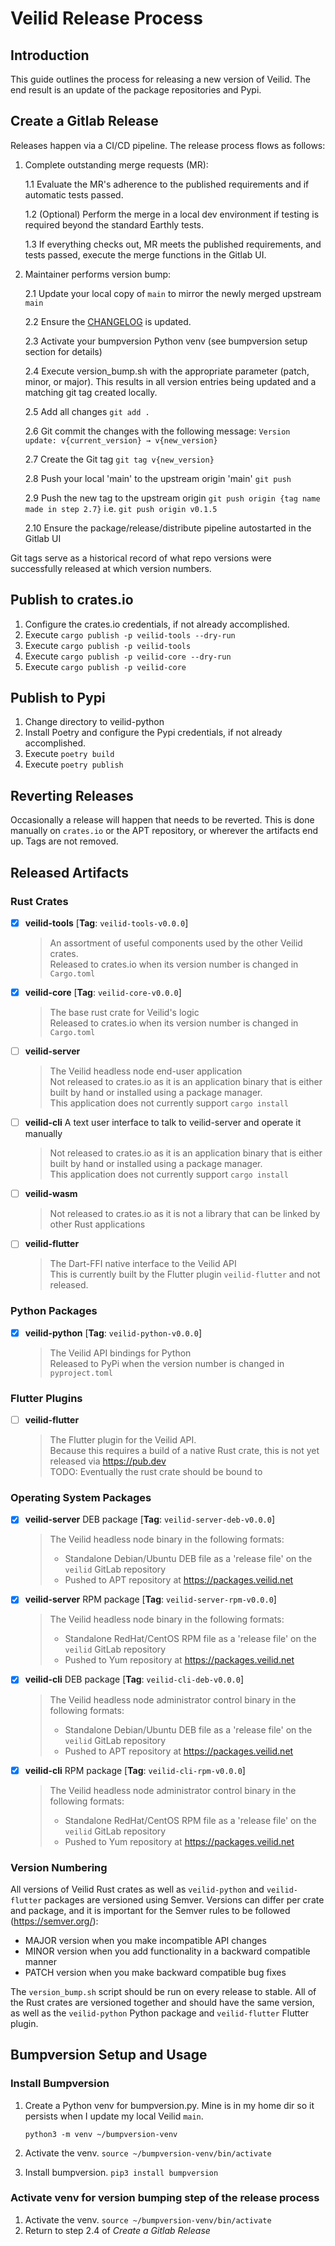 # Veilid Release Process

## Introduction

This guide outlines the process for releasing a new version of Veilid. The end result is an update of the package repositories and Pypi.

## Create a Gitlab Release

Releases happen via a CI/CD pipeline. The release process flows as follows:

1. Complete outstanding merge requests (MR):

    1.1 Evaluate the MR's adherence to the published requirements and if automatic tests passed.

    1.2 (Optional) Perform the merge in a local dev environment if testing is required beyond the standard Earthly tests.

    1.3 If everything checks out, MR meets the published requirements, and tests passed, execute the merge functions in the Gitlab UI.

2. Maintainer performs version bump:

    2.1 Update your local copy of `main` to mirror the newly merged upstream `main`

    2.2 Ensure the [CHANGELOG](./CHANGELOG.md) is updated.

    2.3 Activate your bumpversion Python venv (see bumpversion setup section for details)

    2.4 Execute version_bump.sh with the appropriate parameter (patch, minor, or major). This results in all version entries being updated and a matching git tag created locally.

    2.5 Add all changes `git add .`

    2.6 Git commit the changes with the following message: `Version update: v{current_version} → v{new_version}`

    2.7 Create the Git tag `git tag v{new_version}`

    2.8 Push your local 'main' to the upstream origin 'main' `git push`

    2.9 Push the new tag to the upstream origin `git push origin {tag name made in step 2.7}` i.e. `git push origin v0.1.5`

    2.10 Ensure the package/release/distribute pipeline autostarted in the Gitlab UI

Git tags serve as a historical record of what repo versions were successfully released at which version numbers.

## Publish to crates.io

1. Configure the crates.io credentials, if not already accomplished.
2. Execute `cargo publish -p veilid-tools --dry-run`
3. Execute `cargo publish -p veilid-tools`
4. Execute `cargo publish -p veilid-core --dry-run`
5. Execute `cargo publish -p veilid-core`

## Publish to Pypi

1. Change directory to veilid-python
2. Install Poetry and configure the Pypi credentials, if not already accomplished.
3. Execute `poetry build`
4. Execute `poetry publish`

## Reverting Releases

Occasionally a release will happen that needs to be reverted. This is done manually on `crates.io` or the APT repository, or wherever the artifacts end up. Tags are not removed.

## Released Artifacts

### Rust Crates

- [x] __veilid-tools__ [__Tag__: `veilid-tools-v0.0.0`]
  > An assortment of useful components used by the other Veilid crates.  
  > Released to crates.io when its version number is changed in `Cargo.toml`
- [x] __veilid-core__  [__Tag__: `veilid-core-v0.0.0`]
  > The base rust crate for Veilid's logic  
  > Released to crates.io when its version number is changed in `Cargo.toml`
- [ ] __veilid-server__
  > The Veilid headless node end-user application  
  > Not released to crates.io as it is an application binary that is either built by hand or installed using a package manager.  
  > This application does not currently support `cargo install`
- [ ] __veilid-cli__ A text user interface to talk to veilid-server and operate it manually
  > Not released to crates.io as it is an application binary that is either built by hand or installed using a package manager.  
  > This application does not currently support `cargo install`
- [ ] __veilid-wasm__
  > Not released to crates.io as it is not a library that can be linked by other Rust applications
- [ ] __veilid-flutter__
  > The Dart-FFI native interface to the Veilid API  
  > This is currently built by the Flutter plugin `veilid-flutter` and not released.

### Python Packages

- [x] __veilid-python__ [__Tag__: `veilid-python-v0.0.0`]
  > The Veilid API bindings for Python  
  > Released to PyPi when the version number is changed in `pyproject.toml`
  
### Flutter Plugins

- [ ] __veilid-flutter__
  > The Flutter plugin for the Veilid API.  
  > Because this requires a build of a native Rust crate, this is not yet released via <https://pub.dev>  
  > TODO: Eventually the rust crate should be bound to

### Operating System Packages

- [x] __veilid-server__ DEB package [__Tag__: `veilid-server-deb-v0.0.0`]
  > The Veilid headless node binary in the following formats:  
  >
  > - Standalone Debian/Ubuntu DEB file as a 'release file' on the `veilid` GitLab repository
  > - Pushed to APT repository at <https://packages.veilid.net>
  >
- [x] __veilid-server__ RPM package [__Tag__: `veilid-server-rpm-v0.0.0`]
  > The Veilid headless node binary in the following formats:  
  >
  > - Standalone RedHat/CentOS RPM file as a 'release file' on the `veilid` GitLab repository
  > - Pushed to Yum repository at <https://packages.veilid.net>
  >
- [x] __veilid-cli__ DEB package [__Tag__: `veilid-cli-deb-v0.0.0`]
  > The Veilid headless node administrator control binary in the following formats:  
  >
  > - Standalone Debian/Ubuntu DEB file as a 'release file' on the `veilid` GitLab repository
  > - Pushed to APT repository at <https://packages.veilid.net>
  >
- [x] __veilid-cli__ RPM package [__Tag__: `veilid-cli-rpm-v0.0.0`]
  > The Veilid headless node administrator control binary in the following formats:  
  >
  > - Standalone RedHat/CentOS RPM file as a 'release file' on the `veilid` GitLab repository
  > - Pushed to Yum repository at <https://packages.veilid.net>

### Version Numbering

All versions of Veilid Rust crates as well as `veilid-python` and `veilid-flutter` packages are versioned using Semver. Versions can differ per crate and package, and it is important for the Semver rules to be followed (<https://semver.org/>):

- MAJOR version when you make incompatible API changes
- MINOR version when you add functionality in a backward compatible manner
- PATCH version when you make backward compatible bug fixes

The `version_bump.sh` script should be run on every release to stable. All of the Rust crates are versioned together and should have the same version, as well as the `veilid-python` Python package and `veilid-flutter` Flutter plugin.

## Bumpversion Setup and Usage

### Install Bumpversion

1. Create a Python venv for bumpversion.py. Mine is in my home dir so it persists when I update my local Veilid `main`.

    `python3 -m venv ~/bumpversion-venv`
2. Activate the venv. `source ~/bumpversion-venv/bin/activate`
3. Install bumpversion. `pip3 install bumpversion`

### Activate venv for version bumping step of the release process

1. Activate the venv. `source ~/bumpversion-venv/bin/activate`
2. Return to step 2.4 of _Create a Gitlab Release_
